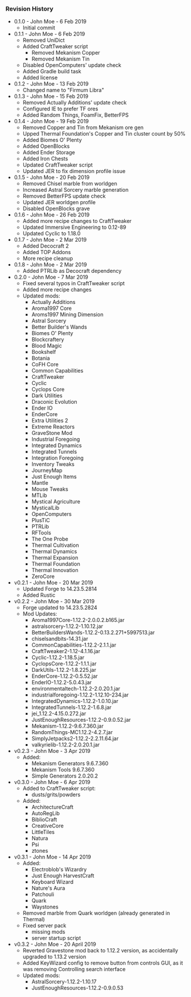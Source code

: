 ### Revision History

* 0.1.0 - John Moe - 6 Feb 2019
  * Initial commit
* 0.1.1 - John Moe - 6 Feb 2019
  * Removed UniDict
  * Added CraftTweaker script
    * Removed Mekanism Copper
    * Removed Mekanism Tin
  * Disabled OpenComputers' update check
  * Added Gradle build task
  * Added license
* 0.1.2 - John Moe - 13 Feb 2019
  * Changed name to "Firmum Libra"
* 0.1.3 - John Moe - 15 Feb 2019
  * Removed Actually Additions' update check
  * Configured IE to prefer TF ores
  * Added Random Things, FoamFix, BetterFPS
* 0.1.4 - John Moe - 19 Feb 2019
  * Removed Copper and Tin from Mekanism ore gen
  * Upped Thermal Foundation's Copper and Tin cluster count by 50%
  * Added Biomes O' Plenty
  * Added OpenBlocks
  * Added Ender Storage
  * Added Iron Chests
  * Updated CraftTweaker script
  * Updated JER to fix dimension profile issue
* 0.1.5 - John Moe - 20 Feb 2019
  * Removed Chisel marble from worldgen
  * Increased Astral Sorcery marble generation
  * Removed BetterFPS update check
  * Updated JER worldgen profile
  * Disabled OpenBlocks grave
* 0.1.6 - John Moe - 26 Feb 2019
  * Added more recipe changes to CraftTweaker
  * Updated Immersive Engineering to 0.12-89
  * Updated Cyclic to 1.18.0
* 0.1.7 - John Moe - 2 Mar 2019
  * Added Decocraft 2
  * Added TOP Addons
  * More recipe cleanup
* 0.1.8 - John Moe - 2 Mar 2019
  * Added PTRLib as Decocraft dependency
* 0.2.0 - John Moe - 7 Mar 2019
  * Fixed several typos in CraftTweaker script
  * Added more recipe changes
  * Updated mods:
    * Actually Additions
    * Aroma1997 Core
    * Aroms1997 Mining Dimension
    * Astral Sorcery
    * Better Builder's Wands
    * Biomes O' Plenty
    * Blockcraftery
    * Blood Magic
    * Bookshelf
    * Botania
    * CoFH Core
    * Common Capabilities
    * CraftTweaker
    * Cyclic
    * Cyclops Core
    * Dark Utilities
    * Draconic Evolution
    * Ender IO
    * EnderCore
    * Extra Utilities 2
    * Extreme Reactors
    * GraveStone Mod
    * Industrial Foregoing
    * Integrated Dynamics
    * Integrated Tunnels
    * Integration Foregoing
    * Inventory Tweaks
    * JourneyMap
    * Just Enough Items
    * Mantle
    * Mouse Tweaks
    * MTLib
    * Mystical Agriculture
    * MysticalLib
    * OpenComputers
    * PlusTiC
    * PTRLib
    * RFTools
    * The One Probe
    * Thermal Cultivation
    * Thermal Dynamics
    * Thermal Expansion
    * Thermal Foundation
    * Thermal Innovation
    * ZeroCore
* v0.2.1 - John Moe - 20 Mar 2019
  * Updated Forge to 14.23.5.2814
  * Added Rustic
* v0.2.2 - John Moe - 30 Mar 2019
  * Forge updated to 14.23.5.2824
  * Mod Updates:
    * Aroma1997Core-1.12.2-2.0.0.2.b165.jar
    * astralsorcery-1.12.2-1.10.12.jar
    * BetterBuildersWands-1.12.2-0.13.2.271+5997513.jar
    * chiselsandbits-14.31.jar
    * CommonCapabilities-1.12.2-2.1.1.jar
    * CraftTweaker2-1.12-4.1.16.jar
    * Cyclic-1.12.2-1.18.5.jar
    * CyclopsCore-1.12.2-1.1.1.jar
    * DarkUtils-1.12.2-1.8.225.jar
    * EnderCore-1.12.2-0.5.52.jar
    * EnderIO-1.12.2-5.0.43.jar
    * environmentaltech-1.12.2-2.0.20.1.jar
    * industrialforegoing-1.12.2-1.12.10-234.jar
    * IntegratedDynamics-1.12.2-1.0.10.jar
    * IntegratedTunnels-1.12.2-1.6.8.jar
    * jei_1.12.2-4.15.0.272.jar
    * JustEnoughResources-1.12.2-0.9.0.52.jar
    * Mekanism-1.12.2-9.6.7.360.jar
    * RandomThings-MC1.12.2-4.2.7.jar
    * SimplyJetpacks2-1.12.2-2.2.11.64.jar
    * valkyrielib-1.12.2-2.0.20.1.jar
* v0.2.3 - John Moe - 3 Apr 2019
  * Added:
    * Mekanism Generators 9.6.7.360
    * Mekanism Tools 9.6.7.360
    * Simple Generators 2.0.20.2
* v0.3.0 - John Moe - 6 Apr 2019
  * Added to CraftTweaker script:
    * dusts/grits/powders
  * Added:
    * ArchitectureCraft
    * AutoRegLib
    * BiblioCraft
    * CreativeCore
    * LittleTiles
    * Natura
    * Psi
    * ztones
* v0.3.1 - John Moe - 14 Apr 2019
  * Added:
    * Electroblob's Wizardry
    * Just Enough HarvestCraft
    * Keyboard Wizard
    * Nature's Aura
    * Patchouli
    * Quark
    * Waystones
  * Removed marble from Quark worldgen (already generated in Thermal)
  * Fixed server pack
    * missing mods
    * server startup script
* v0.3.2 - John Moe - 20 April 2019
  * Reverted Gravestone mod back to 1.12.2 version, as accidentally upgraded to 1.13.2 version
  * Added KeyWizard config to remove button from controls GUI, as it was removing Controlling search interface
  * Updated mods:
    * AstralSorcery-1.12.2-1.10.17
    * JustEnoughResources-1.12.2-0.9.0.53
    